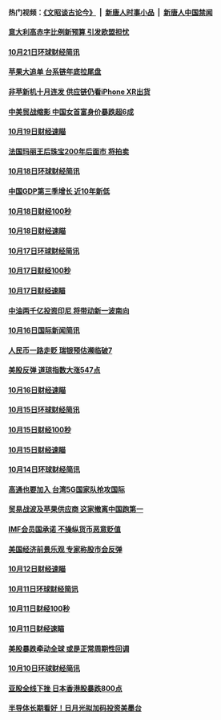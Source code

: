 #### 热门视频：[《文昭谈古论今》](https://github.com/gfw-breaker/wenzhao/blob/master/README.md?t=10222133) &nbsp;|&nbsp; [新唐人时事小品](https://github.com/gfw-breaker/ntdtv-comedy/blob/master/README.md?t=10222133) &nbsp;|&nbsp; [新唐人中国禁闻](https://github.com/gfw-breaker/ntdtv-news/blob/master/README.md?t=10222133)

#### [意大利高赤字比例新预算 引发欧盟担忧](../pages/news208/a1396344.md?t=10222133) 

#### [10月21日环球财经简讯](../pages/news208/a1396338.md?t=10222133) 

#### [苹果大追单 台系链年底拉尾盘](../pages/news208/a1396320.md?t=10222133) 

#### [非苹新机十月连发 供应链仍看iPhone XR出货](../pages/news208/a1396220.md?t=10222133) 

#### [中美贸战缩影 中国女首富身价暴跌超6成](../pages/news208/a1396150.md?t=10222133) 

#### [10月19日财经速瞄](../pages/news208/a1396078.md?t=10222133) 

#### [法国玛丽王后珠宝200年后面市 将拍卖](../pages/news208/a1396074.md?t=10222133) 

#### [10月18日环球财经简讯](../pages/news208/a1396037.md?t=10222133) 

#### [中国GDP第三季增长 近10年新低](../pages/news208/a1396032.md?t=10222133) 

#### [10月18日财经100秒](../pages/news208/a1396017.md?t=10222133) 

#### [10月18日财经速瞄](../pages/news208/a1395923.md?t=10222133) 

#### [10月17日环球财经简讯](../pages/news208/a1395879.md?t=10222133) 

#### [10月17日财经100秒](../pages/news208/a1395862.md?t=10222133) 

#### [10月17日财经速瞄](../pages/news208/a1395794.md?t=10222133) 

#### [中油两千亿投资印尼 将带动新一波南向](../pages/news208/a1395728.md?t=10222133) 

#### [10月16日国际新闻简讯](../pages/news208/a1395726.md?t=10222133) 

#### [人民币一路走贬 瑞银预估濒临破7](../pages/news208/a1395619.md?t=10222133) 

#### [美股反弹 道琼指数大涨547点](../pages/news208/a1395665.md?t=10222133) 

#### [10月16日财经速瞄](../pages/news208/a1395646.md?t=10222133) 

#### [10月15日环球财经简讯](../pages/news208/a1395588.md?t=10222133) 

#### [10月15日财经100秒](../pages/news208/a1395569.md?t=10222133) 

#### [10月15日财经速瞄](../pages/news208/a1395499.md?t=10222133) 

#### [10月14日环球财经简讯](../pages/news208/a1395446.md?t=10222133) 

#### [高通也要加入 台湾5G国家队抢攻国际](../pages/news208/a1395415.md?t=10222133) 

#### [贸易战波及苹果供应商 这家撤离中国跑第一](../pages/news208/a1395254.md?t=10222133) 

#### [IMF会员国承诺  不操纵货币恶意贬值](../pages/news208/a1395274.md?t=10222133) 

#### [美国经济前景乐观 专家称股市会反弹](../pages/news208/a1395159.md?t=10222133) 

#### [10月12日财经速瞄](../pages/news208/a1395177.md?t=10222133) 

#### [10月11日环球财经简讯](../pages/news208/a1395122.md?t=10222133) 

#### [10月11日财经100秒](../pages/news208/a1395097.md?t=10222133) 

#### [10月11日财经速瞄](../pages/news208/a1395020.md?t=10222133) 

#### [美股暴跌牵动全球 或是正常周期性回调](../pages/news208/a1395005.md?t=10222133) 

#### [10月10日环球财经简讯](../pages/news208/a1394977.md?t=10222133) 

#### [亚股全线下挫 日本香港股暴跌800点](../pages/news208/a1394956.md?t=10222133) 

#### [半导体长期看好！日月光拟加码投资美墨台](../pages/news208/a1394954.md?t=10222133) 

